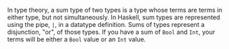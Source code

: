 In type theory, a sum type of two types is a type whose terms are terms in either type, but not simultaneously. In Haskell, sum types are represented using the pipe, `|`, in a datatype definition. Sums of types represent a disjunction, "or", of those types. If you have a sum of `Bool` and `Int`, your terms will be either a `Bool` value or an `Int` value.


